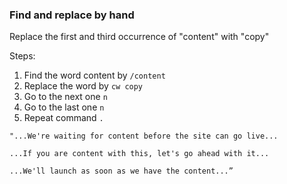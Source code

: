 ### Find and replace by hand

Replace the first and third occurrence of "content" with "copy"

Steps:

1. Find the word content by `/content`  
2. Replace the word by `cw copy`  
3. Go to the next one `n`  
4. Go to the last one `n`  
5. Repeat command `.`  

```text
"...We're waiting for content before the site can go live...

...If you are content with this, let's go ahead with it...

...We'll launch as soon as we have the content...”
```
